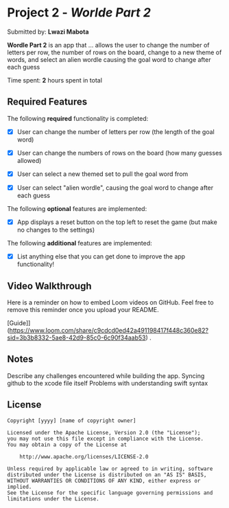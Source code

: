 # Project 2 - *Worlde Part 2*

Submitted by: **Lwazi Mabota**

**Wordle Part 2** is an app that ... allows the user to change the number of letters per row, the number of rows on the board, change to a new theme of words, and select an alien wordle
causing the goal word to change after each guess

Time spent: **2** hours spent in total

## Required Features

The following **required** functionality is completed:

- [x] User can change the number of letters per row (the length of the goal word)
- [x] User can change the numbers of rows on the board (how many guesses allowed)
- [x] User can select a new themed set to pull the goal word from
- [x] User can select "alien wordle", causing the goal word to change after each guess


The following **optional** features are implemented:

- [x] App displays a reset button on the top left to reset the game (but make no changes to the settings)

The following **additional** features are implemented:

- [x] List anything else that you can get done to improve the app functionality!

## Video Walkthrough

Here is a reminder on how to embed Loom videos on GitHub. Feel free to remove this reminder once you upload your README. 

[Guide]](https://www.loom.com/share/c9cdcd0ed42a491198417f448c360e82?sid=3b3b8332-5ae8-42d9-85c0-6c90f34aab53) .

## Notes

Describe any challenges encountered while building the app.
Syncing github to the xcode file itself
Problems with understanding swift syntax

## License

    Copyright [yyyy] [name of copyright owner]

    Licensed under the Apache License, Version 2.0 (the "License");
    you may not use this file except in compliance with the License.
    You may obtain a copy of the License at

        http://www.apache.org/licenses/LICENSE-2.0

    Unless required by applicable law or agreed to in writing, software
    distributed under the License is distributed on an "AS IS" BASIS,
    WITHOUT WARRANTIES OR CONDITIONS OF ANY KIND, either express or implied.
    See the License for the specific language governing permissions and
    limitations under the License.
